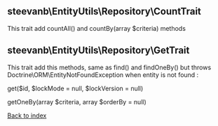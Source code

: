 steevanb\EntityUtils\Repository\CountTrait
------------------------------------------

This trait add countAll() and countBy(array $criteria) methods

steevanb\EntityUtils\Repository\GetTrait
----------------------------------------

This trait add this methods, same as find() and findOneBy() but throws Doctrine\ORM\EntityNotFoundException when entity is not found :

get($id, $lockMode = null, $lockVersion = null)

getOneBy(array $criteria, array $orderBy = null)

[Back to index](../README.md)

